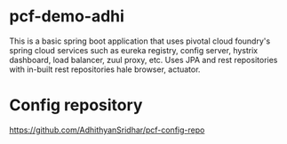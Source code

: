 # pcf-demo-adhi
This is a basic spring boot application that uses pivotal cloud foundry's spring cloud services such as eureka registry, config server, hystrix dashboard, load balancer, zuul proxy, etc. Uses JPA and rest repositories with in-built rest repositories hale browser, actuator.

# Config repository
https://github.com/AdhithyanSridhar/pcf-config-repo
